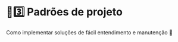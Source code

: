 # :sunrise::three: Padrões de projeto

Como implementar soluções de fácil entendimento e manutenção :snake:
